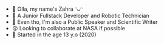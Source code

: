- 👋 Olla, my name's Zahra ᵔᴗᵔ
- 👀 A Junior Fullstack Developer and Robotic Technician
- 🌱 Even tho, I'm also a Public Speaker and Scientific Writer
- 😲 Looking to collaborate at NASA if possible
- 🤺 Started in the age 13 y.o (2020)

<!---
munafzahra/munafzahra is a ✨ special ✨ repository because its `README.md` (this file) appears on your GitHub profile.
You can click the Preview link to take a look at your changes.
--->
